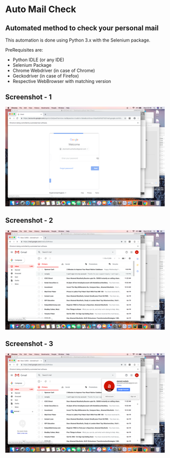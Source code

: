 # Auto Mail Check

## Automated method to check your personal mail

This automation is done using Python 3.x with the Selenium package.

PreRequisites are:
  
  * Python IDLE (or any IDE)
  * Selenium Package
  * Chrome Webdriver (in case of Chrome)
  * Geckodriver (in case of Firefox)
  * Respective WebBrowser with matching version

## Screenshot - 1
![Screenshot](/output1.png)

## Screenshot - 2
![Screenshot](/output2.png)

## Screenshot - 3
![Screenshot](/output3.png)

